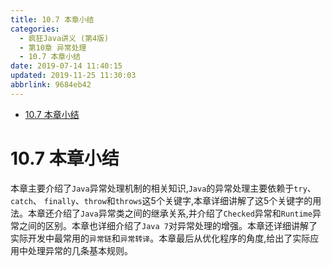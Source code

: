 ```yaml
---
title: 10.7 本章小结
categories: 
  - 疯狂Java讲义 (第4版)
  - 第10章 异常处理
  - 10.7 本章小结
date: 2019-07-14 11:40:15
updated: 2019-11-25 11:30:03
abbrlink: 9684eb42
---
```

<div id='my_toc'>

- [10.7 本章小结](/JavaReadingNotes/9684eb42/#10-7-本章小结)

</div>
<!--more-->
<script>if (navigator.platform.toLowerCase() == 'win32'){document.getElementById('my_toc').style.display = 'none';}</script>

<!--end-->
# 10.7 本章小结 #
本章主要介绍了`Java`异常处理机制的相关知识,`Java`的异常处理主要依赖于`try`、 `catch`、 `finally`、`throw`和`throws`这5个关键字,本章详细讲解了这5个关键字的用法。本章还介绍了`Java`异常类之间的继承关系,并介绍了`Checked`异常和`Runtime`异常之间的区别。本章也详细介绍了`Java 7`对异常处理的增强。本章还详细讲解了实际开发中最常用的`异常链`和`异常转译`。本章最后从优化程序的角度,给出了实际应用中处理异常的几条基本规则。

